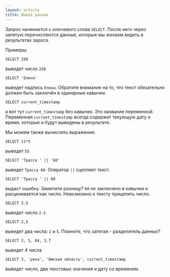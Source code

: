 ```yaml
---
layout: article
title: Вывод данных
---
```


Запрос начиниется с ключевого слова `SELECT`. После него через запятую перечисляются данные, которые мы желаем видеть в результатах зароса.

Примеры:

	SELECT 258

выведет число `258`

	SELECT 'Елена'

выведет надпись `Елена`. Обратите внимание на то, что текст обязательно должен быть заключён в одинарные кавычки.

	SELECT current_timestamp

а вот тут `current_timestamp`	без кавычек. Это название переменной. Переменная `current_timestamp` всегда содержит текующую дату и время, которые и будут выведены в результате.

Мы можем также вычислять выражения:

	SELECT 11*5

выведет `55`

	SELECT 'Трасса ' || '60'

выведет `Трасса 60`. Оператор `||` сцепляет текст.

	SELECT 'Трасса ' || 60

выдаст ошибку. Заметили разницу? `60` не заключено в кавычки и расценивается как число. Невозможно к тексту прицепить число.

	SELECT 2.5

выведет число `2.5`

	SELECT 2,5

выведет два числа: `2` и `5`. Помните, что запятая - раэделитель данных?

	SELECT 2, 5, 84, 3.7

выведет 4 числа

	SELECT 3, 'река', 'Омская область', current_timestamp

выведет число, два текстовых значения и дату со временем.
